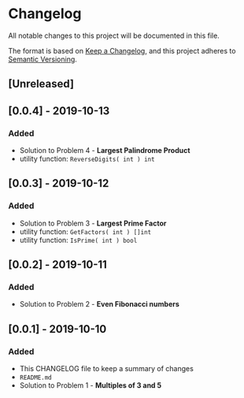 # Changelog
All notable changes to this project will be documented in this file.

The format is based on [Keep a Changelog](https://keepachangelog.com/en/1.0.0/),
and this project adheres to [Semantic Versioning](https://semver.org/spec/v2.0.0.html).

## [Unreleased]

## [0.0.4] - 2019-10-13
### Added
- Solution to Problem 4 - **Largest Palindrome Product**
- utility function: `ReverseDigits( int ) int`


## [0.0.3] - 2019-10-12
### Added
- Solution to Problem 3 - **Largest Prime Factor**
- utility function: `GetFactors( int ) []int`
- utility function: `IsPrime( int ) bool`


## [0.0.2] - 2019-10-11
### Added
- Solution to Problem 2 - **Even Fibonacci numbers**


## [0.0.1] - 2019-10-10
### Added
- This CHANGELOG file to keep a summary of changes
- `README.md`
- Solution to Problem 1 - **Multiples of 3 and 5**
